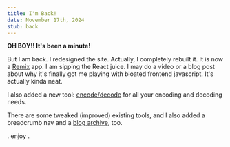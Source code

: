 ```yaml
---
title: I'm Back!
date: November 17th, 2024
stub: back
---
```


**OH BOY!! It's been a minute!**

But I am back. I redesigned the site. Actually, I completely rebuilt it.
It is now a <a href="https://remix.run/" target="_blank">Remix</a> app. I am sipping the React juice.
I may do a video or a blog post about why it's finally got me playing with
bloated frontend javascript. It's actually kinda neat.

I also added a new tool: [encode/decode](/encode-decode) for all your encoding
and decoding needs.

There are some tweaked (improved) existing tools, and I also added a breadcrumb nav
and a [blog archive](/blog), too.

. enjoy .
